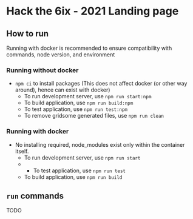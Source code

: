 # Hack the 6ix - 2021 Landing page

## How to run

Running with docker is recommended to ensure compatibility with commands, node version, and environment
### Running without docker
 - `npm ci` to install packages (This does not affect docker (or other way around), hence can exist with docker)
   - To run development server, use `npm run start:npm`
   - To build application, use `npm run build:npm`
   - To test application, use `npm run test:npm`
   - To remove gridsome generated files, use `npm run clean`

### Running with docker
 - No installing required, node_modules exist only within the container itself. 
   - To run development server, use `npm run start`
   - - To test application, use `npm run test`
   - To build application, use `npm run build`

## `run` commands

TODO
